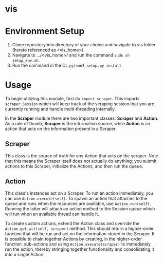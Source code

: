 # vis

<h1>Environment Setup</h1>
<ol>
  <li>Clone repository into directory of your choice and navigate to vis folder (hereto referenced as &lt;vis_home&gt;)</li>
  <li>Navigate to .../&lt;vis_home&gt;/ and run the command <code>sudo sh setup_env.sh</code>. 
  <li>Run the command in the CL <code>python3 setup.py install</code> 
</ol>
<h1>Usage</h1>
<p>To begin utilizing this module, first do <code>import scraper</code>. This imports <code>scraper.Session</code> which will keep track of the scraping session that you are currently running and handle multi-threading internally.</p>
<p>In the <b>Scraper</b> module there are two important classes: <b>Scraper</b> and <b>Action</b>. As a rule of thumb, <b>Scraper</b> is the information source, while <b>Action</b> is an action that acts on the information present in a Scraper.</p> 
<h2>Scraper</h2>
<p>This class is the source of truth for any Action that acts on the scraper. Note that this means the Scraper itself does not actually do anything; you submit actions to this Scraper, initialize the Actions, and then run the queue.</p>
<h2>Action</h2>
<p>This class's instances act on a Scraper. To run an action immediately, you can use <code>Action.execute(self)</code>. To spawn an action that attaches to the queue and runs when the resources are available, use <code>Action.run(self)</code>. Running the latter will attach an action method to the Session queue which will run when an available thread can handle it.</p>
<p>To create custom actions, extend the Action class and override the <code>Action.get_act(self, scraper)</code> method. This should return a higher-order function that will be run and act on the information stored in the Scraper. It is possible to chain together Actions by creating, in the higher-order function, sub-actions and using <code>Action.execute(scraper)</code> to immediately run the action, thereby stringing together functionality and consolidating it into a single Action.</p>

